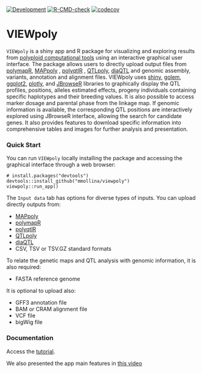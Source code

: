 <!-- badges: start -->
[![Development](https://img.shields.io/badge/development-active-blue.svg)](https://img.shields.io/badge/development-active-blue.svg)
[![R-CMD-check](https://github.com/mmollina/viewpoly/workflows/R-CMD-check/badge.svg)](https://github.com/mmollina/viewpoly/actions)
[![codecov](https://codecov.io/gh/mmollina/viewpoly/branch/main/graph/badge.svg)](https://codecov.io/gh/mmollina/viewpoly)
<!-- badges: end -->
  
# VIEWpoly

`VIEWpoly` is a shiny app and R package for visualizing and exploring results from [polyploid computational tools](https://www.polyploids.org/) using an interactive graphical user interface. The package allows users to directly upload output files from [polymapR](https://cran.r-project.org/web/packages/polymapR/index.html), [MAPpoly](https://cran.r-project.org/web/packages/mappoly/index.html) , [polyqtlR](https://cran.r-project.org/web/packages/polyqtlR/index.html) , [QTLpoly](https://cran.r-project.org/web/packages/qtlpoly/index.html), 
[diaQTL](https://github.com/jendelman/diaQTL) and genomic assembly, variants, annotation and alignment files. VIEWpoly uses [shiny](https://cran.r-project.org/web/packages/shiny/index.html), [golem](https://cran.r-project.org/web/packages/golem/index.html), [ggplot2](https://cran.r-project.org/web/packages/ggplot2/index.html), [plotly](https://cran.r-project.org/web/packages/plotly/index.html), and [JBrowseR](https://cran.r-project.org/web/packages/JBrowseR/index.html) libraries to graphically display the QTL profiles, positions, alleles estimated effects, progeny individuals containing specific haplotypes and their breeding values. It is also possible to access marker dosage and parental phase from the linkage map. If genomic information is available, the corresponding QTL positions are interactively explored using JBrowseR interface, allowing the search for candidate genes. It also provides features to download specific information into comprehensive tables and images for further analysis and presentation.

### Quick Start

You can run `VIEWpoly` locally installing the package and accessing the graphical interface through a web browser:

```{r}
# install.packages("devtools")
devtools::install_github("mmollina/viewpoly")
viewpoly::run_app()
```

The `Input data` tab has options for diverse types of inputs. You can upload directly outputs from:

* [MAPpoly](https://cran.r-project.org/web/packages/mappoly/index.html)
* [polymapR](https://cran.r-project.org/web/packages/polymapR/index.html)
* [polyqtlR](https://cran.r-project.org/web/packages/polyqtlR/index.html)
* [QTLpoly](https://cran.r-project.org/web/packages/qtlpoly/index.html)
* [diaQTL](https://github.com/jendelman/diaQTL)
* CSV, TSV or TSV.GZ standard formats

To relate the genetic maps and QTL analysis with genomic information, it is also required:

* FASTA reference genome

It is optional to upload also: 

* GFF3 annotation file
* BAM or CRAM alignment file
* VCF file
* bigWig file

### Documentation

Access the [tutorial](). 

We also presented the app main features in [this video](https://www.youtube.com/embed/yqWX86uT5jM)



